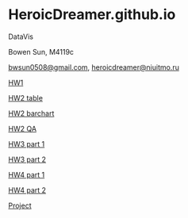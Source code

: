 # HeroicDreamer.github.io
DataVis

Bowen Sun, M4119c

bwsun0508@gmail.com, heroicdreamer@niuitmo.ru


[HW1](HeroicDreamer.github.io/hw1/hw1.html)

[HW2 table](HeroicDreamer.github.io/hw2/table.html)

[HW2 barchart](HeroicDreamer.github.io/hw2/table.html)

[HW2 QA](HeroicDreamer.github.io/hw2/QA.md)

[HW3 part 1](HeroicDreamer.github.io/hw3/part1/hw3p1.html)

[HW3 part 2](HeroicDreamer.github.io/hw3/part2/hw3p2.html)

[HW4 part 1](HeroicDreamer.github.io/hw4/part1/hw4p1.html)

[HW4 part 2](HeroicDreamer.github.io/hw4/part2/hw4p2.html)

[Project](HeroicDreamer.github.io/project)
